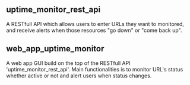 ## uptime_monitor_rest_api

A RESTfull API which allows users to enter URLs they want to monitored, and receive alerts when those resources "go down" or "come back up".

## web_app_uptime_monitor

A web app GUI build on the top of the RESTfull API 'uptime_monitor_rest_api'. Main functionalities is to monitor URL's status whether active or not and alert users when status changes.
